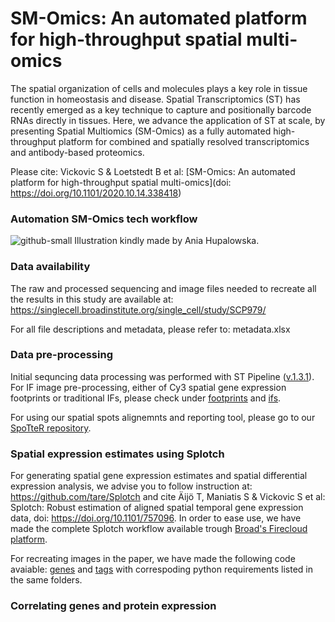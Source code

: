 # SM-Omics: An automated platform for high-throughput spatial multi-omics

The spatial organization of cells and molecules plays a key role in tissue function in homeostasis and disease. Spatial Transcriptomics (ST) has recently emerged as a key technique to capture and positionally barcode RNAs directly in tissues. Here, we advance the application of ST at scale, by presenting Spatial Multiomics (SM-Omics) as a fully automated high-throughput platform for combined and spatially resolved transcriptomics and antibody-based proteomics. 

Please cite: Vickovic S & Loetstedt B et al: [SM-Omics: An automated platform for high-throughput spatial multi-omics](doi: https://doi.org/10.1101/2020.10.14.338418)

### Automation SM-Omics tech workflow
![github-small](https://github.com/klarman-cell-observatory/sm-omics/blob/master/automation.png)
Illustration kindly made by Ania Hupalowska.

### Data availability
The raw and processed sequencing and image files needed to recreate all the results in this study are available at: https://singlecell.broadinstitute.org/single_cell/study/SCP979/

For all file descriptions and metadata, please refer to: metadata.xlsx

### Data pre-processing
Initial sequncing data processing was performed with ST Pipeline ([v.1.3.1](https://github.com/SpatialTranscriptomicsResearch/st_pipeline/releases/tag/1.3.1)). For IF image pre-processing, either of Cy3 spatial gene expression footprints or traditional IFs, please check under [footprints](./surface_reactions) and [ifs](./ifs). 

For using our spatial spots alignemnts and reporting tool, please go to our [SpoTteR repository](https://github.com/klarman-cell-observatory/SpoTerR).

### Spatial expression estimates using Splotch
For generating spatial gene expression estimates and spatial differential expression analysis, we advise you to follow instruction at: https://github.com/tare/Splotch and cite Äijö T, Maniatis S & Vickovic S et al: Splotch: Robust estimation of aligned spatial temporal gene expression data, doi: https://doi.org/10.1101/757096. In order to ease use, we have made the complete Splotch workflow available trough [Broad's Firecloud platform](https://portal.firecloud.org/?return=firecloud#methods/jgoud/splotch/58).

For recreating images in the paper, we have made the following code avaiable: [genes](./surface_reactions) and [tags](./surface_reactions) with correspoding python requirements listed in the same folders.

### Correlating genes and protein expression









